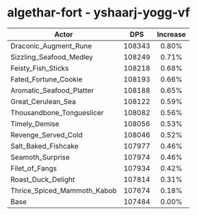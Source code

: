 # algethar-fort - yshaarj-yogg-vf
| Actor | DPS | Increase |
|---|:---:|:---:|
|Draconic_Augment_Rune|108343|0.80%|
|Sizzling_Seafood_Medley|108249|0.71%|
|Feisty_Fish_Sticks|108218|0.68%|
|Fated_Fortune_Cookie|108193|0.66%|
|Aromatic_Seafood_Platter|108188|0.65%|
|Great_Cerulean_Sea|108122|0.59%|
|Thousandbone_Tongueslicer|108082|0.56%|
|Timely_Demise|108056|0.53%|
|Revenge_Served_Cold|108046|0.52%|
|Salt_Baked_Fishcake|107977|0.46%|
|Seamoth_Surprise|107974|0.46%|
|Filet_of_Fangs|107934|0.42%|
|Roast_Duck_Delight|107814|0.31%|
|Thrice_Spiced_Mammoth_Kabob|107674|0.18%|
|Base|107484|0.00%|
